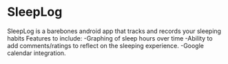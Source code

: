 # SleepLog

SleepLog is a barebones android app that tracks and records your sleeping habits
  Features to include: 
-Graphing of sleep hours over time
-Ability to add comments/ratings to reflect on the sleeping experience.
-Google calendar integration.
